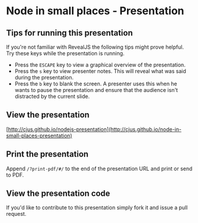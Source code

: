 # Node in small places - Presentation

## Tips for running this presentation

If you're not familiar with RevealJS the following tips might prove helpful. Try these keys while the presentation is running.

* Press the `ESCAPE` key to view a graphical overview of the presentation.
* Press the `s` key to view presenter notes. This will reveal what was said during the presentation.
* Press the `b` key to blank the screen. A presenter uses this when he wants to pause the presentation and ensure that the audience isn't distracted by the current slide.

## View the presentation

[http://cjus.github.io/nodejs-presentation](http://cjus.github.io/node-in-small-places-presentation)

## Print the presentation

Append `/?print-pdf/#/` to the end of the presentation URL and print or send to PDF.

## View the presentation code

If you'd like to contribute to this presentation simply fork it and issue a pull request.
